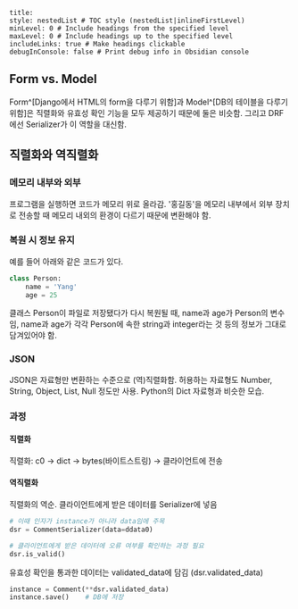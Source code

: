 ```table-of-contents
title: 
style: nestedList # TOC style (nestedList|inlineFirstLevel)
minLevel: 0 # Include headings from the specified level
maxLevel: 0 # Include headings up to the specified level
includeLinks: true # Make headings clickable
debugInConsole: false # Print debug info in Obsidian console
```
## Form vs. Model
Form^[Django에서 HTML의 form을 다루기 위함]과 Model^[DB의 테이블을 다루기 위함]은 직렬화와 유효성 확인 기능을 모두 제공하기 때문에 둘은 비슷함. 그리고 DRF에선 Serializer가 이 역할을 대신함.
## 직렬화와 역직렬화
### 메모리 내부와 외부
프로그램을 실행하면 코드가 메모리 위로 올라감. '홍길동'을 메모리 내부에서 외부 장치로 전송할 때 메모리 내외의 환경이 다르기 때문에 변환해야 함.
### 복원 시 정보 유지
예를 들어 아래와 같은 코드가 있다.
```python
class Person:
    name = 'Yang'
    age = 25
```
클래스 Person이 파일로 저장됐다가 다시 복원될 때, name과 age가 Person의 변수임, name과 age가 각각 Person에 속한 string과 integer라는 것 등의 정보가 그대로 담겨있어야 함.
### JSON
JSON은 자료형만 변환하는 수준으로 (역)직렬화함. 허용하는 자료형도 Number, String, Object, List, Null 정도만 사용. Python의 Dict 자료형과 비슷한 모습.
### 과정
#### 직렬화
직렬화: c0 -> dict -> bytes(바이트스트링) -> 클라이언트에 전송
#### 역직렬화
직렬화의 역순.
클라이언트에게 받은 데이터를 Serializer에 넣음
```python
# 이때 인자가 instance가 아니라 data임에 주목
dsr = CommentSerializer(data=ddata0)

# 클라이언트에게 받은 데이터에 오류 여부를 확인하는 과정 필요
dsr.is_valid()
```

유효성 확인을 통과한 데이터는 validated_data에 담김 (dsr.validated_data)
```python
instance = Comment(**dsr.validated_data)
instance.save()    # DB에 저장
```

